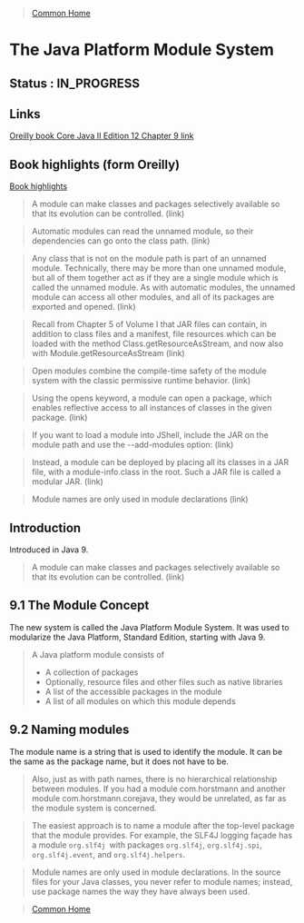 >[Common Home](../README.md)
 
# The Java Platform Module System
 
## Status : IN_PROGRESS 
 
## Links
 
[Oreilly book Core Java II Edition 12 Chapter 9 link](https://learning.oreilly.com/library/view/core-java-vol/9780137870899/ch09.xhtml)


## Book highlights (form Oreilly)

[Book highlights](https://github.com/vikrampawar/book-highlights/blob/main/pages/core-java--volume-ii--advanced-features.md)

>A module can make classes and packages selectively available so that its evolution can be controlled. (link) 

>Automatic modules can read the unnamed module, so their dependencies can go onto the class path. (link)

>Any class that is not on the module path is part of an unnamed module. Technically, there may be more than one unnamed module, but all of them together act as if they are a single module which is called the unnamed module. As with automatic modules, the unnamed module can access all other modules, and all of its packages are exported and opened. (link)

>Recall from Chapter 5 of Volume I that JAR files can contain, in addition to class files and a manifest, file resources which can be loaded with the method Class.getResourceAsStream, and now also with Module.getResourceAsStream (link)

>Open modules combine the compile-time safety of the module system with the classic permissive runtime behavior. (link)

>Using the opens keyword, a module can open a package, which enables reflective access to all instances of classes in the given package. (link)

>If you want to load a module into JShell, include the JAR on the module path and use the --add-modules option: (link)

>Instead, a module can be deployed by placing all its classes in a JAR file, with a module-info.class in the root. Such a JAR file is called a modular JAR. (link)

>Module names are only used in module declarations (link)

## Introduction

Introduced in Java 9.

>A module can make classes and packages selectively available so that its evolution can be controlled. (link) 

## 9.1 The Module Concept

The new system is called the Java Platform Module System.
It was used  to modularize the Java Platform, Standard Edition, starting with Java 9.

>A Java platform module consists of
> * A collection of packages
> * Optionally, resource files and other files such as native libraries
> * A list of the accessible packages in the module
> * A list of all modules on which this module depends 

## 9.2 Naming modules

The module name is a string that is used to identify the module.
It can be the same as the package name, but it does not have to be.

> Also, just as with path names, there is no hierarchical relationship between modules.
> If you had a module com.horstmann and another module com.horstmann.corejava, they would be unrelated, as far as the module system is concerned.

>The easiest approach is to name a module after the top-level package that the module provides. For example, the SLF4J logging façade has a module `org.slf4j `with packages `org.slf4j`, `org.slf4j.spi`, `org.slf4j.event`, and `org.slf4j.helpers`.


>Module names are only used in module declarations. In the source files for your Java classes, you never refer to module names; instead, use package names the way they have always been used.

>[Common Home](../README.md)